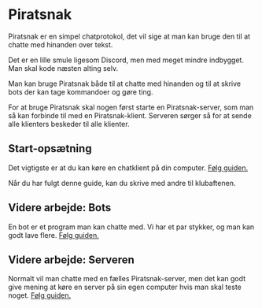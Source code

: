 # Piratsnak

Piratsnak er en simpel chatprotokol, det vil sige at man kan bruge den
til at chatte med hinanden over tekst.

Det er en lille smule ligesom Discord, men med meget mindre
indbygget. Man skal kode næsten alting selv.

Man kan bruge Piratsnak både til at chatte med hinanden og til at skrive
bots der kan tage kommandoer og gøre ting.

For at bruge Piratsnak skal nogen først starte en Piratsnak-server, som
man så kan forbinde til med en Piratsnak-klient. Serveren sørger så for
at sende alle klienters beskeder til alle klienter.


## Start-opsætning

Det vigtigste er at du kan køre en chatklient på din computer. [Følg
guiden.](klienter/klient)

Når du har fulgt denne guide, kan du skrive med andre til klubaftenen.


## Videre arbejde: Bots

En bot er et program man kan chatte med.  Vi har et par stykker, og man
kan godt lave flere.  [Følg guiden.](bots)


## Videre arbejde: Serveren

Normalt vil man chatte med en fælles Piratsnak-server, men det kan godt
give mening at køre en server på sin egen computer hvis man skal teste
noget.  [Følg guiden.](server)
